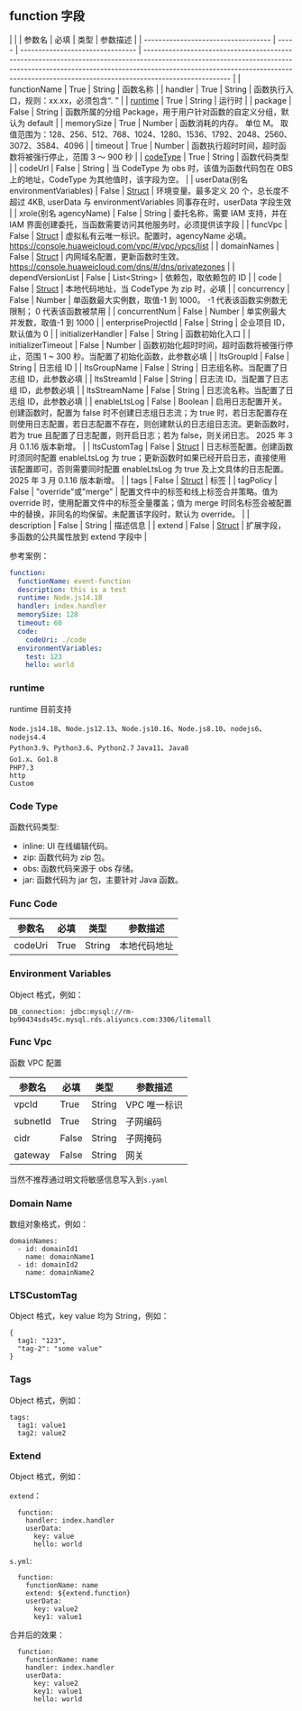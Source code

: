 ## function 字段
|                                                                                                                                                                                                                     |
| 参数名                              | 必填  | 类型                             | 参数描述                                                                                                                                                                                                                                                           |
| ----------------------------------- | ----- | -------------------------------- | ------------------------------------------------------------------------------------------------------------------------------------------------------------------------------------------------------------------------------------------------------------------ |
| functionName                        | True  | String                           | 函数名称                                                                                                                                                                                                                                                           |
| handler                             | True  | String                           | 函数执行入口，规则：xx.xx，必须包含“. ”                                                                                                                                                                                                                            |
| [runtime](#runtime)                 | True  | String                           | 运行时                                                                                                                                                                                                                                                             |
| package                             | False | String                           | 函数所属的分组 Package，用于用户针对函数的自定义分组，默认为 default                                                                                                                                                                                               |
| memorySize                          | True  | Number                           | 函数消耗的内存。 单位 M。 取值范围为：128、256、512、768、1024、1280、1536、1792、2048、2560、3072、3584、4096                                                                                                                                                     |
| timeout                             | True  | Number                           | 函数执行超时时间，超时函数将被强行停止，范围 3 ～ 900 秒                                                                                                                                                                                                           |
| [codeType](#code-type)              | True  | String                           | 函数代码类型                                                                                                                                                                                                                                                       |
| codeUrl                             | False | String                           | 当 CodeType 为 obs 时，该值为函数代码包在 OBS 上的地址，CodeType 为其他值时，该字段为空。                                                                                                                                                                          |
| userData(别名 environmentVariables) | False | [Struct](#environment-variables) | 环境变量。最多定义 20 个，总长度不超过 4KB, userData 与 environmentVariables 同事存在时，userData 字段生效                                                                                                                                                         |
| xrole(别名 agencyName)              | False | String                           | 委托名称，需要 IAM 支持，并在 IAM 界面创建委托，当函数需要访问其他服务时，必须提供该字段                                                                                                                                                                           |
| funcVpc                             | False | [Struct](#func-vpc)              | 虚拟私有云唯一标识。配置时，agencyName 必填。https://console.huaweicloud.com/vpc/#/vpc/vpcs/list                                                                                                                                                                   |
| domainNames                         | False | [Struct](#domain-name)           | 内网域名配置，更新函数时生效。https://console.huaweicloud.com/dns/#/dns/privatezones                                                                                                                                                                               |
| dependVersionList                   | False | List\<String\>                   | 依赖包，取依赖包的 ID                                                                                                                                                                                                                                              |
| code                                | False | [Struct](#func-code)             | 本地代码地址，当 CodeType 为 zip 时，必填                                                                                                                                                                                                                          |
| concurrency                         | False | Number                           | 单函数最大实例数，取值-1 到 1000。 -1 代表该函数实例数无限制； 0 代表该函数被禁用                                                                                                                                                                                  |
| concurrentNum                       | False | Number                           | 单实例最大并发数，取值-1 到 1000                                                                                                                                                                                                                                   |
| enterpriseProjectId                 | False | String                           | 企业项目 ID，默认值为 0                                                                                                                                                                                                                                            |
| initializerHandler                  | False | String                           | 函数初始化入口                                                                                                                                                                                                                                                     |
| initializerTimeout                  | False | Number                           | 函数初始化超时时间，超时函数将被强行停止，范围 1 ~ 300 秒。当配置了初始化函数，此参数必填                                                                                                                                                                          |
| ltsGroupId                          | False | String                           | 日志组 ID                                                                                                                                                                                                                                                          |
| ltsGroupName                        | False | String                           | 日志组名称。当配置了日志组 ID，此参数必填                                                                                                                                                                                                                          |
| ltsStreamId                         | False | String                           | 日志流 ID。当配置了日志组 ID，此参数必填                                                                                                                                                                                                                           |
| ltsStreamName                       | False | String                           | 日志流名称。当配置了日志组 ID，此参数必填                                                                                                                                                                                                                          |
| enableLtsLog                        | False | Boolean                          | 启用日志配置开关。创建函数时，配置为 false 时不创建日志组日志流；为 true 时，若日志配置存在则使用日志配置，若日志配置不存在，则创建默认的日志组日志流。更新函数时，若为 true 且配置了日志配置，则开启日志；若为 false，则关闭日志。 2025 年 3 月 0.1.16 版本新增。 |
| ltsCustomTag                        | False | [Struct](#LTSCustomTag)          | 日志标签配置。创建函数时须同时配置 enableLtsLog 为 true；更新函数时如果已经开启日志，直接使用该配置即可，否则需要同时配置 enableLtsLog 为 true 及上文具体的日志配置。2025 年 3 月 0.1.16 版本新增。                                                                |
| tags                                | False | [Struct](#tags)                  | 标签                                                                                                                                                                                                                                                               |
| tagPolicy                           | False | "override"或"merge"              | 配置文件中的标签和线上标签合并策略。值为 override 时，使用配置文件中的标签全量覆盖；值为 merge 时同名标签会被配置中的替换，非同名的均保留。未配置该字段时，默认为 override。                                                                                       |
| description                         | False | String                           | 描述信息                                                                                                                                                                                                                                                           |
| extend                              | False | [Struct](#extend)                | 扩展字段，多函数的公共属性放到 extend 字段中                                                                                                                                                                                                                       |

参考案例：

```yaml
function:
  functionName: event-function
  description: this is a test
  runtime: Node.js14.18
  handler: index.handler
  memorySize: 128
  timeout: 60
  code:
    codeUri: ./code
  environmentVariables:
    test: 123
    hello: world
```

### runtime

runtime 目前支持

`Node.js14.18`、`Node.js12.13`、`Node.js10.16`、`Node.js8.10`、`nodejs6`、`nodejs4.4`  
`Python3.9`、`Python3.6`、`Python2.7`
`Java11`、`Java8`  
`Go1.x`、`Go1.8`  
`PHP7.3`  
`http`  
`Custom`

### Code Type

函数代码类型:

- inline: UI 在线编辑代码。
- zip: 函数代码为 zip 包。
- obs: 函数代码来源于 obs 存储。
- jar: 函数代码为 jar 包，主要针对 Java 函数。

### Func Code

| 参数名  | 必填 | 类型   | 参数描述     |
| ------- | ---- | ------ | ------------ |
| codeUri | True | String | 本地代码地址 |

### Environment Variables

Object 格式，例如：

```
DB_connection: jdbc:mysql://rm-bp90434sds45c.mysql.rds.aliyuncs.com:3306/litemall
```

### Func Vpc

函数 VPC 配置

| 参数名   | 必填  | 类型   | 参数描述     |
| -------- | ----- | ------ | ------------ |
| vpcId    | True  | String | VPC 唯一标识 |
| subnetId | True  | String | 子网编码     |
| cidr     | False | String | 子网掩码     |
| gateway  | False | String | 网关         |

当然不推荐通过明文将敏感信息写入到`s.yaml`

### Domain Name

数组对象格式，例如：

```
domainNames:
  - id: domainId1
    name: domainName1
  - id: domainId2
    name: domainName2
```

### LTSCustomTag

Object 格式，key value 均为 String，例如：

```
{
  tag1: "123",
  "tag-2": "some value"
}
```

### Tags

Object 格式，例如：

```
tags:
  tag1: value1
  tag2: value2
```

### Extend

Object 格式，例如：

`extend`：

```
  function:
    handler: index.handler
    userData:
      key: value
      hello: world
```

`s.yml`:

```
  function:
    functionName: name
    extend: ${extend.function}
    userData:
      key: value2
      key1: value1
```

合并后的效果：

```
  function:
    functionName: name
    handler: index.handler
    userData:
      key: value2
      key1: value1
      hello: world
```
